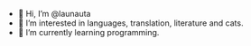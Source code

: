 - 👋 Hi, I’m @launauta
- 👀 I’m interested in languages, translation, literature and cats.
- 🌱 I’m currently learning programming.

<!---
launauta/launauta is a ✨ special ✨ repository because its `README.md` (this file) appears on your GitHub profile.
You can click the Preview link to take a look at your changes.
--->
